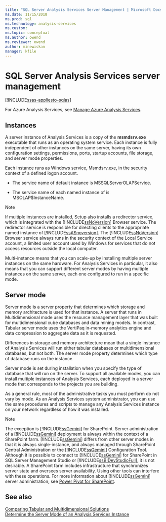 ```yaml
---
title: "SQL Server Analysis Services Server Management | Microsoft Docs"
ms.date: 11/15/2018
ms.prod: sql
ms.technology: analysis-services
ms.custom:
ms.topic: conceptual
ms.author: owend
ms.reviewer: owend
author: minewiskan
manager: kfile
---
```

# SQL Server Analysis Services server management
[!INCLUDE[ssas-appliesto-sqlas](../../includes/ssas-appliesto-sqlas.md)]

For Azure Analysis Services, see [Manage Azure Analysis Services](https://docs.microsoft.com/azure/analysis-services/analysis-services-manage).

## Instances

  A server instance of Analysis Services is a copy of the **msmdsrv.exe** executable that runs as an operating system service. Each instance is fully independent of other instances on the same server, having its own configuration settings, permissions, ports, startup accounts, file storage, and server mode properties.  
  
 Each instance runs as Windows service, Msmdsrv.exe, in the security context of a defined logon account.  
  
-   The service name of default instance is MSSQLServerOLAPService.  
  
-   The service name of each named instance of is MSOLAP$InstanceName.  
  
> [!NOTE]  
>  If multiple instances are installed, Setup also installs a redirector service, which is integrated with the [!INCLUDE[ssNoVersion](../../includes/ssnoversion-md.md)] Browser service. The redirector service is responsible for directing clients to the appropriate named instance of [!INCLUDE[ssASnoversion](../../includes/ssasnoversion-md.md)]. The [!INCLUDE[ssNoVersion](../../includes/ssnoversion-md.md)] Browser service always runs in the security context of the Local Service account, a limited user account used by Windows for services that do not access resources outside the local computer.  
  
 Multi-instance means that you can scale-up by installing multiple server instances on the same hardware. For Analysis Services in particular, it also means that you can support different server modes by having multiple instances on the same server, each one configured to run in a specific mode.  

## Server mode
  
 Server mode is a server property that determines which storage and memory architecture is used for that instance. A server that runs in Multidimensional mode uses the resource management layer that was built for multidimensional cube databases and data mining models. In contrast, Tabular server mode uses the VertiPaq in-memory analytics engine and data compression to aggregate data as it is requested.  
  
 Differences in storage and memory architecture mean that a single instance of Analysis Services will run either tabular databases or multidimensional databases, but not both. The server mode property determines which type of database runs on the instance.  
  
 Server mode is set during installation when you specify the type of database that will run on the server. To support all available modes, you can install multiple instances of Analysis Services, each deployed in a server mode that corresponds to the projects you are building.  
  
 As a general rule, most of the administrative tasks you must perform do not vary by mode. As an Analysis Services system administrator, you can use the same procedures and scripts to manage any Analysis Services instance on your network regardless of how it was installed.  
  
> [!NOTE]  
>  The exception is [!INCLUDE[ssGemini](../../includes/ssgemini-md.md)] for SharePoint. Server administration of a [!INCLUDE[ssGemini](../../includes/ssgemini-md.md)] deployment is always within the context of a SharePoint farm. [!INCLUDE[ssGemini](../../includes/ssgemini-md.md)] differs from other server modes in that it is always single-instance, and always managed through SharePoint Central Administration or the [!INCLUDE[ssGemini](../../includes/ssgemini-md.md)] Configuration Tool. Although it is possible to connect to [!INCLUDE[ssGemini](../../includes/ssgemini-md.md)] for SharePoint in SQL Server Management Studio or [!INCLUDE[ssBIDevStudioFull](../../includes/ssbidevstudiofull-md.md)], it is not desirable. A SharePoint farm includes infrastructure that synchronizes server state and oversees server availability. Using other tools can interfere with these operations. For more information about [!INCLUDE[ssGemini](../../includes/ssgemini-md.md)] server administration, see [Power Pivot for SharePoint](../../analysis-services/power-pivot-sharepoint/power-pivot-for-sharepoint-ssas.md).  
  
  
  
## See also  
 [Comparing Tabular and Multidimensional Solutions](../../analysis-services/comparing-tabular-and-multidimensional-solutions-ssas.md)   
 [Determine the Server Mode of an Analysis Services Instance](../../analysis-services/instances/determine-the-server-mode-of-an-analysis-services-instance.md)  
  
  

